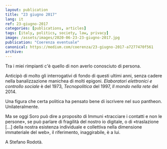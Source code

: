 ```yaml
---
layout: publication
title: "23 giugno 2017"
lang: it
ref: 23-giugno-2017
categories: [publications, articles]
tags: [italy, politics, society, law, privacy]
image: /assets/images/2020-06-23-23-giugno-2017.jpg
publication: "Coerenza eventuale"
canonical: https://medium.com/coerenza/23-giugno-2017-a7277470f561
archive:
---
```


Tra i miei rimpianti c'è quello di non averlo conosciuto di persona.

Anticipò di molto gli interrogativi di fondo di questi ultimi anni, senza cadere nella banalizzazione manichea di molti epigoni. *Elaboratori elettronici e controllo sociale* è del 1973, *Tecnopolitica* del 1997, *Il mondo nella rete* del 2014.

Una figura che certa politica ha pensato bene di iscrivere nel suo pantheon. Unilateralmente.

Ma se oggi Soro può dire a proposito di Immuni «tracciare i contatti e non le persone», se può parlare di fragilità del nostro io digitale, o di «traslazione [...] della nostra esistenza individuale e collettiva nella dimensione immateriale del web», il riferimento, inaggirabile, è a lui.

A Stefano Rodotà.
